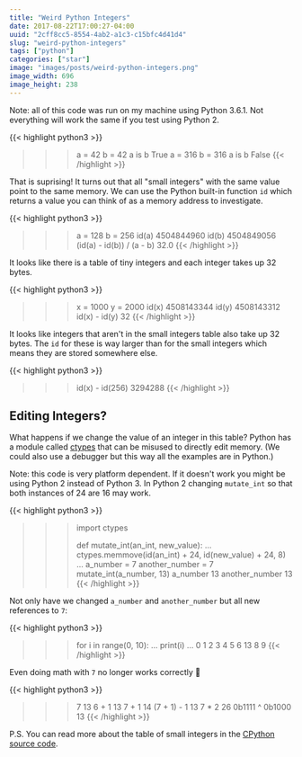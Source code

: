 ```yaml
---
title: "Weird Python Integers"
date: 2017-08-22T17:00:27-04:00
uuid: "2cff8cc5-8554-4ab2-a1c3-c15bfc4d41d4"
slug: "weird-python-integers"
tags: ["python"]
categories: ["star"]
image: "images/posts/weird-python-integers.png"
image_width: 696
image_height: 238
---
```

Note: all of this code was run on my machine using Python 3.6.1. Not everything will work the same if you test using Python 2.

{{< highlight python3 >}}
>>> a = 42
>>> b = 42
>>> a is b
True
>>> a = 316
>>> b = 316
>>> a is b
False
{{< /highlight >}}

That is suprising! It turns out that all "small integers" with the same value point to the same memory. We can use the Python built-in function `id` which returns a value you can think of as a memory address to investigate.

{{< highlight python3 >}}
>>> a = 128
>>> b = 256
>>> id(a)
4504844960
>>> id(b)
4504849056
>>> (id(a) - id(b)) / (a - b)
32.0
{{< /highlight >}}

It looks like there is a table of tiny integers and each integer takes up 32 bytes.

{{< highlight python3 >}}
>>> x = 1000
>>> y = 2000
>>> id(x)
4508143344
>>> id(y)
4508143312
>>> id(x) - id(y)
32
{{< /highlight >}}

It looks like integers that aren't in the small integers table also take up 32 bytes. The `id` for these is way larger than for the small integers which means they are stored somewhere else.

{{< highlight python3 >}}
>>> id(x) - id(256)
3294288
{{< /highlight >}}

## Editing Integers?

What happens if we change the value of an integer in this table? Python has a module called [ctypes](https://docs.python.org/3/library/ctypes.html) that can be misused to directly edit memory. (We could also use a debugger but this way all the examples are in Python.)

Note: this code is very platform dependent. If it doesn't work you might be using Python 2 instead of Python 3. In Python 2 changing `mutate_int` so that both instances of 24 are 16 may work.

{{< highlight python3 >}}
>>> import ctypes
>>>
>>> def mutate_int(an_int, new_value):
...   ctypes.memmove(id(an_int) + 24, id(new_value) + 24, 8)
...
>>> a_number = 7
>>> another_number = 7
>>> mutate_int(a_number, 13)
>>> a_number
13
>>> another_number
13
{{< /highlight >}}

Not only have we changed `a_number` and `another_number` but all new references to `7`:

{{< highlight python3 >}}
>>> for i in range(0, 10):
...   print(i)
...
0
1
2
3
4
5
6
13
8
9
{{< /highlight >}}

Even doing math with `7` no longer works correctly 🎉

{{< highlight python3 >}}
>>> 7
13
>>> 6 + 1
13
>>> 7 + 1
14
>>> (7 + 1) - 1
13
>>> 7 * 2
26
>>> 0b1111 ^ 0b1000
13
{{< /highlight >}}

P.S. You can read more about the table of small integers in the [CPython source code](https://github.com/python/cpython/blob/918403cfc3304d27e80fb792357f40bb3ba69c4e/Objects/longobject.c#L37-L43).
